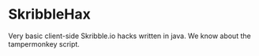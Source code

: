 # SkribbleHax
Very basic client-side Skribble.io hacks written in java. We know about the tampermonkey script.

